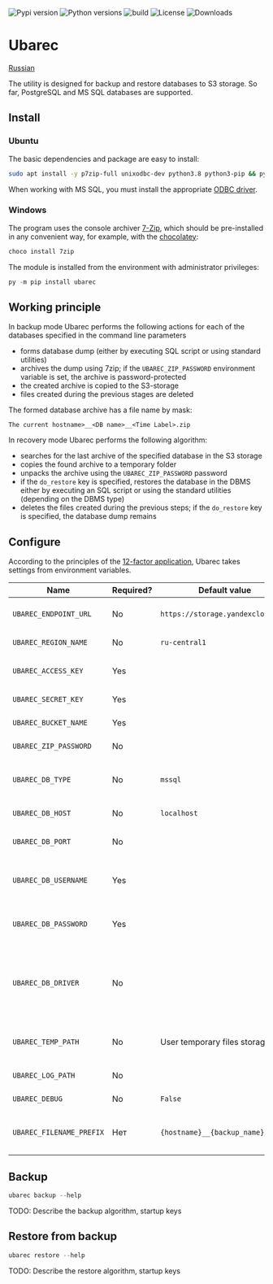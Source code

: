 ![Pypi version](https://img.shields.io/pypi/v/ubarec.svg)
![Python versions](https://img.shields.io/pypi/pyversions/ubarec)
![build](https://github.com/fgbm/ubarec/workflows/build/badge.svg)
![License](https://img.shields.io/github/license/fgbm/ubarec.svg)
![Downloads](https://img.shields.io/pypi/dm/ubarec)

# Ubarec

[Russian](https://github.com/fgbm/ubarec/blob/master/README.ru.md)

The utility is designed for backup and restore databases to S3 storage. 
So far, PostgreSQL and MS SQL databases are supported.

## Install

### Ubuntu

The basic dependencies and package are easy to install:
```bash
sudo apt install -y p7zip-full unixodbc-dev python3.8 python3-pip && python3.8 -m pip install ubarec
```

When working with MS SQL, you must install the appropriate [ODBC driver](https://docs.microsoft.com/sql/connect/odbc/linux-mac/installing-the-microsoft-odbc-driver-for-sql-server).

### Windows

The program uses the console archiver [7-Zip](https://www.7-zip.org/download.html), 
which should be pre-installed in any convenient way, for example, with the
[chocolatey](https://chocolatey.org/):
```powershell
choco install 7zip 
```

The module is installed from the environment with administrator privileges:
```powershell
py -m pip install ubarec
```

## Working principle

In backup mode Ubarec performs the following actions for each of the databases specified in the command line parameters
- forms database dump (either by executing SQL script or using standard utilities)
- archives the dump using 7zip; if the `UBAREC_ZIP_PASSWORD` environment variable is set, the archive is password-protected
- the created archive is copied to the S3-storage
- files created during the previous stages are deleted

The formed database archive has a file name by mask:

```The current hostname>__<DB name>__<Time Label>.zip```

In recovery mode Ubarec performs the following algorithm:
- searches for the last archive of the specified database in the S3 storage
- copies the found archive to a temporary folder
- unpacks the archive using the `UBAREC_ZIP_PASSWORD` password
- if the `do_restore` key is specified, restores the database in the DBMS either by executing an SQL script or using the standard utilities (depending on the DBMS type)
- deletes the files created during the previous steps; if the `do_restore` key is specified, the database dump remains

## Configure

According to the principles of the [12-factor application](https://12factor.net/), 
Ubarec takes settings from environment variables.

| Name                     | Required? | Default value                     | Description                                             |
| ------------------------ | --------- | --------------------------------- | ------------------------------------------------------- |
| `UBAREC_ENDPOINT_URL`    | No        | `https://storage.yandexcloud.net` | S3 object storage entry point                           |
| `UBAREC_REGION_NAME`     | No        | `ru-central1`                     | Region name                                             |
| `UBAREC_ACCESS_KEY`      | Yes       |                                   | Bucket access key ID                                    |
| `UBAREC_SECRET_KEY`      | Yes       |                                   | Bucket secret key                                       |
| `UBAREC_BUCKET_NAME`     | Yes       |                                   | Bucket name                                             |
| `UBAREC_ZIP_PASSWORD`    | No        |                                   | ZIP password                                            |
| `UBAREC_DB_TYPE`         | No        | `mssql`                           | Database type ('mssql' or 'postgres')                   |
| `UBAREC_DB_HOST`         | No        | `localhost`                       | Database server                                         |
| `UBAREC_DB_PORT`         | No        |                                   | Database connection port                                |
| `UBAREC_DB_USERNAME`     | Yes       |                                   | User name to connect to the database                    |
| `UBAREC_DB_PASSWORD`     | Yes       |                                   | Password to connect to the database                     |
| `UBAREC_DB_DRIVER`       | No        |                                   | ODBC driver to connect to the database (used for MSSQL) |
| `UBAREC_TEMP_PATH`       | No        | User temporary files storage      | Path for storing temporary files                        |
| `UBAREC_LOG_PATH`        | No        |                                   | Log storage path                                        |
| `UBAREC_DEBUG`           | No        | `False`                           | Debug mode                                              |
| `UBAREC_FILENAME_PREFIX` | Нет       | `{hostname}__{backup_name}__`     | Prefix of file name uploaded to S3 storage              |

## Backup

```powershell
ubarec backup --help
```
TODO: Describe the backup algorithm, startup keys

## Restore from backup

```powershell
ubarec restore --help
```
TODO: Describe the restore algorithm, startup keys
